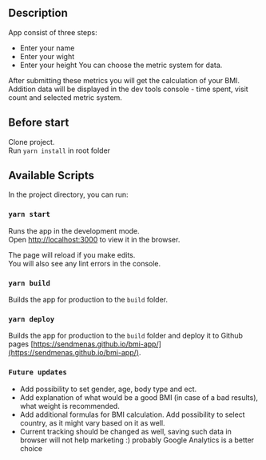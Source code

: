 ## Description

App consist of three steps:

- Enter your name
- Enter your wight
- Enter your height
  You can choose the metric system for data.

After submitting these metrics you will get the calculation of your BMI.
Addition data will be displayed in the dev tools console - time spent, visit count and selected metric system.

## Before start

Clone project.\
Run `yarn install` in root folder

## Available Scripts

In the project directory, you can run:

### `yarn start`

Runs the app in the development mode.\
Open [http://localhost:3000](http://localhost:3000) to view it in the browser.

The page will reload if you make edits.\
You will also see any lint errors in the console.

### `yarn build`

Builds the app for production to the `build` folder.

### `yarn deploy`

Builds the app for production to the `build` folder and deploy it to Github pages [https://sendmenas.github.io/bmi-app/](https://sendmenas.github.io/bmi-app/).

### `Future updates`

- Add possibility to set gender, age, body type and ect.
- Add explanation of what would be a good BMI (in case of a bad results), what weight is recommended.
- Add additional formulas for BMI calculation. Add possibility to select country, as it might vary based on it as well.
- Current tracking should be changed as well, saving such data in browser will not help marketing :) probably Google Analytics is a better choice
